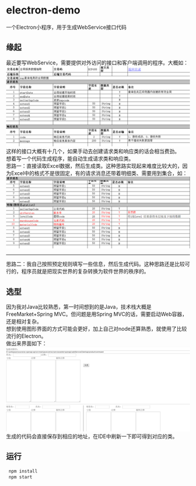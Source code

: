 # electron-demo
一个Electron小程序，用于生成WebService接口代码

## 缘起
最近要写WebService，需要提供对外访问的接口和客户端调用的程序。大概如：
![](images/1.png)  
这样的接口大概有十几个，如果手动去创建请求类和响应类的话会相当费劲。  
想着写一个代码生成程序，能自动生成请求类和响应类。  
思路一：直接读取Excel数据，然后生成类。这种思路实现起来难度比较大的，因为Excel中的格式不是很固定，有的请求消息还带着明细类、需要用到集合，如：
![](images/3.png)  

---

思路二：我自己按照预定规则填写一些信息，然后生成代码。这种思路还是比较可行的，程序员就是把现实世界的复杂转换为软件世界的秩序的。


## 选型
因为我对Java比较熟悉，第一时间想到的是Java，技术栈大概是FreeMarket+Spring MVC。但问题是用Spring MVC的话，需要启动Web容器，还是相对复杂。  
想到使用图形界面的方式可能会更好，加上自己对node还算熟悉，就使用了比较流行的Electron。  
做出来界面如下：
![](images/2.png)  
生成的代码会直接保存到相应的地址，在IDE中刷新一下即可得到对应的类。  

## 运行
```
 npm install
 npm start
```
